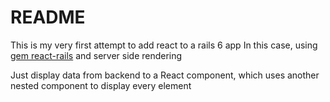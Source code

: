 # README

This is my very first attempt to add react to a rails 6 app
In this case, using [gem react-rails](https://github.com/reactjs/react-rails) and server side rendering

Just display data from backend to a React component, which uses another nested component to display every element
